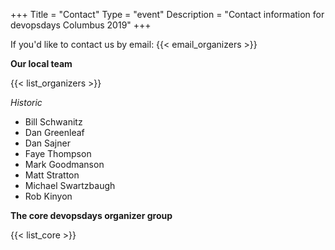 +++
Title = "Contact"
Type = "event"
Description = "Contact information for devopsdays Columbus 2019"
+++

If you'd like to contact us by email: {{< email_organizers >}}

**Our local team**

{{< list_organizers >}}

<i>Historic</i>

<ul>
<li>Bill Schwanitz</li>
<li>Dan Greenleaf</li>
<li>Dan Sajner</li>
<li>Faye Thompson</li>
<li>Mark Goodmanson</li>
<li>Matt Stratton</li>
<li>Michael Swartzbaugh</li>
<li>Rob Kinyon</li>
</ul>

**The core devopsdays organizer group**

{{< list_core >}}
